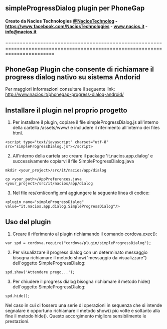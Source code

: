 ## simpleProgressDialog plugin per PhoneGap ##
#### Creato da Nacios Technologies <a href="https://twitter.com/NaciosTechnolog">@NaciosTechnolog</a> - https://www.facebook.com/NaciosTechnologies - www.nacios.it - info@nacios.it ####
=============================================================================================================================

## PhoneGap Plugin che consente di  richiamare il progress dialog nativo su sistema Andorid ##

Per maggiori informazioni consultare il seguente link: http://www.nacios.it/phonegap-progress-dialog-android/

## Installare il plugin nel proprio progetto ##

1) Per installare il plugin, copiare il file simpleProgressDialog.js all'interno della cartella /assets/www/ e includere il riferimento all'interno dei files html.

`<script type="text/javascript" charset="utf-8" src="simpleProgressDialog.js"></script>`

2) All'interno della cartela src creare il package 'it.nacios.app.dialog' e successivamente copiarvi il file SimpleProgressDialog.java

`mkdir <your_project>/src/it/nacios/app/dialog`

`cp <your_path>/AppPreferences.java <your_project>/src/it/nacios/app/dialog`

3) Nel file res/xml/config.xml aggiungere la seguente linea di codice:

 `<plugin name="simpleProgressDialog" value="it.nacios.app.dialog.SimpleProgressDialog"/>`


## Uso del plugin ##

1) Creare il riferimento al plugin richiamando il comando cordova.exec():

`var spd = cordova.require("cordova/plugin/simpleProgressDialog");`

2) Per visualizzare il progress dialog con un determinato messaggio bisogna richiamare il metodo show("messaggio da visualizzare") dell'oggetto SimpleProgressDialog:

`spd.show('Attendere prego...');`

3) Per chiudere il progress dialog bisogna richiamare il metodo hide() dell'oggetto SimpleProgressDialog:

`spd.hide();`


Nel caso in cui ci fossero una serie di operazioni in sequenza che si intende segnalare è opportuno richiamare il metodo show() più volte e soltanto alla fine il metodo hide().
Questo accorgimento migliora sensibilmente le prestazioni.